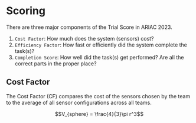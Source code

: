 # Scoring

There are three major components of the Trial Score in ARIAC 2023.

1. `Cost Factor`: How much does the system (sensors) cost?
2. `Efficiency Factor`: How fast or efficiently did the system complete the task(s)?
3. `Completion Score`: How well did the task(s) get performed? Are all the correct parts in the proper place?

## Cost Factor

The Cost Factor \(CF\) compares the cost of the sensors chosen by the team to the average of all sensor configurations across all teams.

$$V_{sphere} = \frac{4}{3}\pi r^3$$
